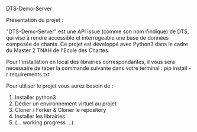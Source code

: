 DTS-Demo-Server

Présentation du projet :

"DTS-Demo-Server" est une API issue (comme son nom l'indique) de DTS, qui vise 
à rendre accessible et interrogeable une base de données composée de chants.
Ce projet est développé avec Python3 dans le cadre du Master 2 TNAH de l'Ecole des Chartes.

Pour l'installation en local des librairies correspondantes, il vous sera nécessaire de taper la commande suivante dans votre terminal :
pip install -r requirements.txt

Pour utiliser le projet vous aurez besoin de :
1. Installer python3
2. Dédier un environnement virtuel au projet
3. Cloner / Forker & Cloner le repository
4. Installer les librairies
5. (... working progress ...)



